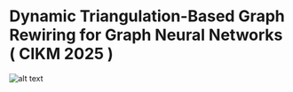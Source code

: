 # **Dynamic Triangulation-Based Graph Rewiring for Graph Neural Networks ( CIKM 2025 )**


![alt text](https://github.com/Hugo-Attali/Dynamic-Triangultaion/blob/main/trigon_pipeline.png?raw=false)
